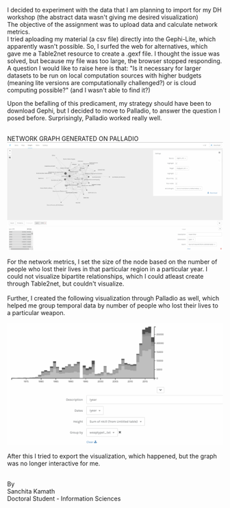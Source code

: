 I decided to experiment with the data that I am planning to import for my DH workshop (the abstract data wasn't giving me desired visualization)<br>
The objective of the assignment was to upload data and calculate network metrics.
<br>
I tried aploading my material (a csv file) directly into the Gephi-Lite, which apparently wasn't possible. So, I surfed the web for alternatives, which gave me a Table2net resource to create a .gexf file. I thought the issue was solved, but because my file was too large, the browser stopped responding. A question I would like to raise here is that: "Is it necessary for larger datasets to be run on local computation sources with higher budgets (meaning lite versions are computationally challenged?) or is cloud computing possible?" (and I wasn't able to find it?) <br>

Upon the befalling of this predicament, my strategy should have been to download Gephi, but I decided to move to Palladio, to answer the question I posed before. Surprisingly, Palladio worked really well. <br><br>

NETWORK GRAPH GENERATED ON PALLADIO<br>
![This is an image of the network generated for the year 2014, node size differentiated based on the number of people who lost their lives.](Palladio_regionvtarget_temporaldata.png)<br>

For the network metrics, I set the size of the node based on the number of people who lost their lives in that particular region in a particular year. I could not visualize bipartite relationships, which I could atleast create through Table2net, but couldn't visualize.
<br><br>
Further, I created the following visualization through Palladio as well, which helped me group temporal data by number of people who lost their lives to a particular weapon.<br>

![Timeline image which shows grouping by weapon](Palladio_Timeline.png) <br>

After this I tried to export the visualization, which happened, but the graph was no longer interactive for me. <br>

<br>
By<br>
Sanchita Kamath<br>
Doctoral Student - Information Sciences